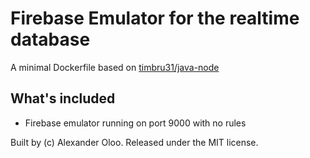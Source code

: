 # Firebase Emulator for the realtime database

A minimal Dockerfile based on [timbru31/java-node](https://github.com/timbru31/docker-java-node)

## What's included

- Firebase emulator running on port 9000 with no rules

Built by (c) Alexander Oloo. Released under the MIT license.